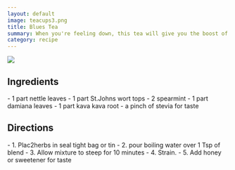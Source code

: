 ```yaml
---
layout: default
image: teacups3.png
title: Blues Tea
summary: When you're feeling down, this tea will give you the boost of energy you need
category: recipe
---
```

<img src="{{site.baseurl}}/img/teacups3.png" class="img-resize">

<h2 class="recipe-center">Ingredients</h2>
- 1 part nettle leaves
- 1 part St.Johns wort tops
- 2 spearmint
- 1 part damiana leaves
- 1 part kava kava root
- a pinch of stevia for taste

<h2 class="recipe-center">Directions</h2>
- 1. Plac2herbs in seal tight bag or tin
- 2. pour boiling water over 1 Tsp of blend
- 3. Allow mixture to steep for 10 minutes
- 4. Strain.
- 5. Add honey or sweetener for taste
